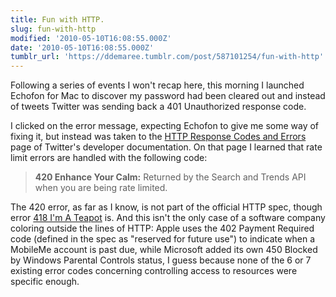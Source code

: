 ```yaml
---
title: Fun with HTTP.
slug: fun-with-http
modified: '2010-05-10T16:08:55.000Z'
date: '2010-05-10T16:08:55.000Z'
tumblr_url: 'https://ddemaree.tumblr.com/post/587101254/fun-with-http'
---
```

Following a series of events I won't recap here, this morning I launched Echofon for Mac to discover my password had been cleared out and instead of tweets Twitter was sending back a 401 Unauthorized response code.

I clicked on the error message, expecting Echofon to give me some way of fixing it, but instead was taken to the [HTTP Response Codes and Errors](http://apiwiki.twitter.com/HTTP-Response-Codes-and-Errors) page of Twitter's developer documentation. On that page I learned that rate limit errors are handled with the following code:

> **420 Enhance Your Calm:** Returned by the Search and Trends API when you are being rate limited.

The 420 error, as far as I know, is not part of the official HTTP spec, though error [418 I'm A Teapot](http://en.wikipedia.org/wiki/List_of_HTTP_status_codes#4xx_Client_Error) is. And this isn't the only case of a software company coloring outside the lines of HTTP: Apple uses the 402 Payment Required code (defined in the spec as "reserved for future use") to indicate when a MobileMe account is past due, while Microsoft added its own 450 Blocked by Windows Parental Controls status, I guess because none of the 6 or 7 existing error codes concerning controlling access to resources were specific enough.
